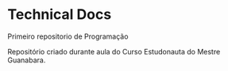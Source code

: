 # Technical Docs
 Primeiro repositorio de Programação

 Repositório criado durante aula do Curso Estudonauta do Mestre Guanabara.
